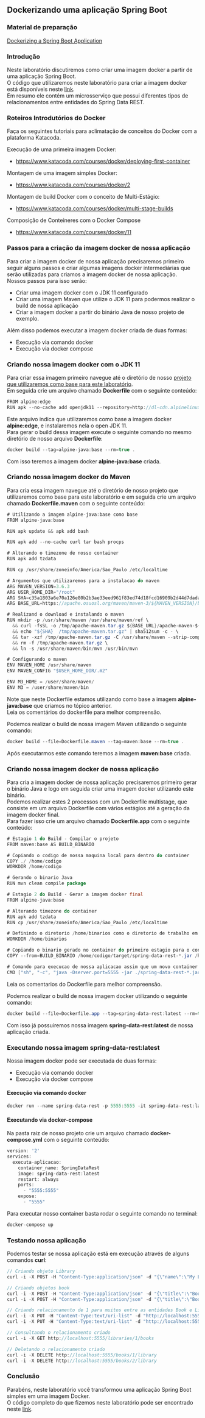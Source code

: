 ## Dockerizando uma aplicação Spring Boot

### Material de preparação

[Dockerizing a Spring Boot Application](https://www.baeldung.com/dockerizing-spring-boot-application)<br/>

### Introdução

Neste laboratório discutiremos como criar uma imagem docker a partir de uma aplicação Spring Boot.<br/>
O código que utilizaremos neste laboratório para criar a imagem docker está disponíveis neste [link](./exemplo/spring-data-rest-base/).<br/>
Em resumo ele contém um microsserviço que possui diferentes tipos de relacionamentos entre entidades do Spring Data REST.

### Roteiros Introdutórios do Docker

Faça os seguintes tutoriais para aclimatação de conceitos do Docker com a plataforma Katacoda.

Execução de uma primeira imagem Docker:

- https://www.katacoda.com/courses/docker/deploying-first-container

Montagem de uma imagem simples Docker:

- https://www.katacoda.com/courses/docker/2

Montagem de build Docker com o conceito de Multi-Estágio:

- https://www.katacoda.com/courses/docker/multi-stage-builds

Composição de Conteineres com o Docker Compose

- https://www.katacoda.com/courses/docker/11

### Passos para a criação da imagem docker de nossa aplicação

Para criar a imagem docker de nossa aplicação precisaremos primeiro seguir alguns passos e criar algumas imagens docker intermediárias que serão utilizadas para criamos a imagem
docker de nossa aplicação.<br/>
Nossos passos para isso serão:

- Criar uma imagem docker com o JDK 11 configurado
- Criar uma imagem Maven que utilize o JDK 11 para podermos realizar o build de nossa aplicação
- Criar a imagem docker a partir do binário Java de nosso projeto de exemplo.

Além disso podemos executar a imagem docker criada de duas formas:

- Execução via comando docker
- Execução via docker compose

### Criando nossa imagem docker com o JDK 11

Para criar essa imagem primeiro navegue até o diretório de nosso [projeto que utilizaremos como base para este laboratório](./exemplo/spring-data-rest-base/).<br/>
Em seguida crie um arquivo chamado **Dockerfile** com o seguinte conteúdo:

```java
FROM alpine:edge
RUN apk --no-cache add openjdk11 --repository=http://dl-cdn.alpinelinux.org/alpine/edge/community
```

Este arquivo indica que utilizaremos como base a imagem docker **alpine:edge**, e instalaremos nela o open JDK 11.<br/>
Para gerar o build dessa imagem execute o seguinte comando no mesmo diretório de nosso arquivo **Dockerfile**:

```java
docker build --tag=alpine-java:base --rm=true .
```

Com isso teremos a imagem docker **alpine-java:base** criada.

### Criando nossa imagem docker do Maven

Para cria essa imagem navegue até o diretório de nosso projeto que utilizaremos como base para este laboratório e em seguida crie um
arquivo chamado **Dockerfile.maven** com o seguinte conteúdo:

```java
# Utilizando a imagem alpine-java:base como base
FROM alpine-java:base

RUN apk update && apk add bash

RUN apk add --no-cache curl tar bash procps

# Alterando o timezone de nosso container
RUN apk add tzdata

RUN cp /usr/share/zoneinfo/America/Sao_Paulo /etc/localtime

# Argumentos que utilizaremos para a instalacao do maven
ARG MAVEN_VERSION=3.6.3
ARG USER_HOME_DIR="/root"
ARG SHA=c35a1803a6e70a126e80b2b3ae33eed961f83ed74d18fcd16909b2d44d7dada3203f1ffe726c17ef8dcca2dcaa9fca676987befeadc9b9f759967a8cb77181c0
ARG BASE_URL=https://apache.osuosl.org/maven/maven-3/${MAVEN_VERSION}/binaries

# Realizand o download e instalando o maven
RUN mkdir -p /usr/share/maven /usr/share/maven/ref \
  && curl -fsSL -o /tmp/apache-maven.tar.gz ${BASE_URL}/apache-maven-${MAVEN_VERSION}-bin.tar.gz \
  && echo "${SHA}  /tmp/apache-maven.tar.gz" | sha512sum -c - \
  && tar -xzf /tmp/apache-maven.tar.gz -C /usr/share/maven --strip-components=1 \
  && rm -f /tmp/apache-maven.tar.gz \
  && ln -s /usr/share/maven/bin/mvn /usr/bin/mvn

# Configurando o maven
ENV MAVEN_HOME /usr/share/maven
ENV MAVEN_CONFIG "$USER_HOME_DIR/.m2"

ENV M3_HOME = /user/share/maven/
ENV M3 = /user/share/maven/bin
```

Note que neste Dockerfile estamos utilizando como base a imagem **alpine-java:base** que criamos no tópico anterior.<br/>
Leia os comentários do dockerfile para melhor compreensão.

Podemos realizar o build de nossa imagem Maven utilizando o seguinte comando:

```java
docker build --file=Dockerfile.maven --tag=maven:base --rm=true .
```

Após executarmos este comando teremos a imagem **maven:base** criada.

### Criando nossa imagem docker de nossa aplicação

Para cria a imagem docker de nossa aplicação precisaremos primeiro gerar o binário Java e logo em seguida criar uma imagem docker utilizando este binário.<br/>
Podemos realizar estes 2 processos com um Dockerfile multistage, que consiste em um arquivo Dockerfile com vários estágios até a geração da imagem docker final.<br/>
Para fazer isso crie um arquivo chamado **Dockerfile.app** com o seguinte conteúdo:

```java
# Estagio 1 do Build - Compilar o projeto
FROM maven:base AS BUILD_BINARIO

# Copiando o codigo de nossa maquina local para dentro do container
COPY ./ /home/codigo
WORKDIR /home/codigo

# Gerando o binario Java
RUN mvn clean compile package

# Estagio 2 do Build - Gerar a imagem docker final
FROM alpine-java:base

# Alterando timezone do container
RUN apk add tzdata
RUN cp /usr/share/zoneinfo/America/Sao_Paulo /etc/localtime

# Definindo o diretorio /home/binarios como o diretorio de trabalho em nosso container
WORKDIR /home/binarios

# Copiando o binario gerado no container do primeiro estagio para o container do segundo estagio
COPY --from=BUILD_BINARIO /home/codigo/target/spring-data-rest-*.jar /home/binarios

# Comando para execucao de nossa aplicacao assim que um novo container for criado
CMD ["sh", "-c", "java -Dserver.port=5555 -jar ./spring-data-rest-*.jar"]
```

Leia os comentarios do Dockerfile para melhor compreensão.

Podemos realizar o build de nossa imagem docker utilizando o seguinte comando:

```java
docker build --file=Dockerfile.app --tag=spring-data-rest:latest --rm=true .
```

Com isso já possuiremos nossa imagem **spring-data-rest:latest** de nossa aplicação criada.

### Executando nossa imagem spring-data-rest:latest

Nossa imagem docker pode ser executada de duas formas:

- Execução via comando docker
- Execução via docker compose

#### Execução via comando docker

```java
docker run --name spring-data-rest -p 5555:5555 -it spring-data-rest:latest
```

#### Executando via docker-compose

Na pasta raiz de nosso projeto crie um arquivo chamado **docker-compose.yml** com o seguinte conteúdo:

```java
version: '2'
services:
  executa-aplicacao:
    container_name: SpringDataRest
    image: spring-data-rest:latest
    restart: always
    ports:
      - "5555:5555"
    expose:
      - "5555"
```

Para executar nosso container basta rodar o seguinte comando no terminal:

```java
docker-compose up
```

### Testando nossa aplicação

Podemos testar se nossa aplicação está em execução através de alguns comandos **curl**:

```java
// Criando objeto Library
curl -i -X POST -H "Content-Type:application/json" -d "{\"name\":\"My Library\"}" http://localhost:5555/libraries

// Criando objetos book
curl -i -X POST -H "Content-Type:application/json" -d "{\"title\":\"Book1\"}" http://localhost:5555/books
curl -i -X POST -H "Content-Type:application/json" -d "{\"title\":\"Book 2\"}" http://localhost:5555/books

// Criando relacionamento de 1 para muitos entre as entidades Book e Library
curl -i -X PUT -H "Content-Type:text/uri-list" -d "http://localhost:5555/libraries/1" http://localhost:5555/books/1/library
curl -i -X PUT -H "Content-Type:text/uri-list" -d "http://localhost:5555/libraries/1" http://localhost:5555/books/2/library

// Consultando o relacionamento criado
curl -i -X GET http://localhost:5555/libraries/1/books

// Deletando o relacionamento criado
curl -i -X DELETE http://localhost:5555/books/1/library
curl -i -X DELETE http://localhost:5555/books/2/library
```

### Conclusão

Parabéns, neste laboratório você transformou uma aplicação Spring Boot simples em uma imagem Docker.<br/>
O código completo do que fizemos neste laboratório pode ser encontrado neste [link](./exemplo/spring-data-rest/).
